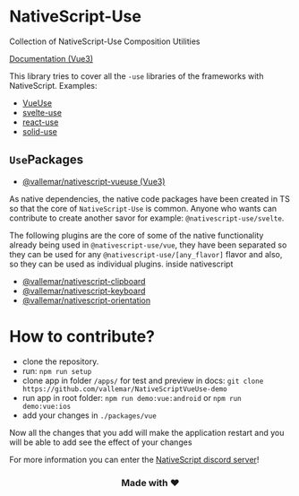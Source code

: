 # NativeScript-Use

Collection of NativeScript-Use Composition Utilities

[Documentation (Vue3)](https://nativescriptvueuse.netlify.app/)
<br />

This library tries to cover all the `-use` libraries of the frameworks with NativeScript.
Examples:
- [VueUse](https://vueuse.org/)
- [svelte-use](https://svelte-use.vercel.app/)
- [react-use](https://github.com/streamich/react-use)
- [solid-use](https://github.com/lxsmnsyc/solid-use)

## `Use`Packages
- [@vallemar/nativescript-vueuse (Vue3)](packages/nativescript-vueuse/README.md)

As native dependencies, the native code packages have been created in TS so that the core of `NativeScript-Use` is common. Anyone who wants can contribute to create another savor for example: `@nativescript-use/svelte`.
<br />

The following plugins are the core of some of the native functionality already being used in `@nativescript-use/vue`, they have been separated so they can be used for any `@nativescript-use/[any_flavor]` flavor and also, so they can be used as individual plugins. inside nativescript
- [@vallemar/nativescript-clipboard](packages/nativescript-clipboard/README.md)
- [@vallemar/nativescript-keyboard](packages/nativescript-keyboard/README.md)
- [@vallemar/nativescript-orientation](packages/nativescript-orientation/README.md)

# How to contribute?

- clone the repository.
- run: `npm run setup`
- clone app in folder `/apps/` for test and preview in docs: `git clone https://github.com/vallemar/NativeScriptVueUse-demo`
- run app in root folder: `npm run demo:vue:android` or `npm run demo:vue:ios`
- add your changes in `./packages/vue`

Now all the changes that you add will make the application restart and you will be able to add see the effect of your changes

For more information you can enter the [NativeScript discord server](https://discord.com/invite/RgmpGky9GR)!


<h3 align="center">Made with ❤️</h3>
